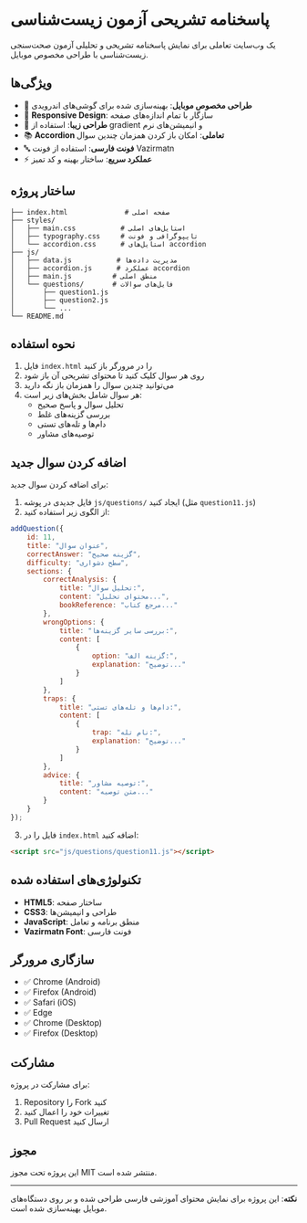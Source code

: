 # پاسخنامه تشریحی آزمون زیست‌شناسی

یک وب‌سایت تعاملی برای نمایش پاسخنامه تشریحی و تحلیلی آزمون صحت‌سنجی زیست‌شناسی با طراحی مخصوص موبایل.

## ویژگی‌ها

- 🎯 **طراحی مخصوص موبایل**: بهینه‌سازی شده برای گوشی‌های اندرویدی
- 📱 **Responsive Design**: سازگار با تمام اندازه‌های صفحه
- 🎨 **طراحی زیبا**: استفاده از gradient و انیمیشن‌های نرم
- 📚 **Accordion تعاملی**: امکان باز کردن همزمان چندین سوال
- 🔤 **فونت فارسی**: استفاده از فونت Vazirmatn
- ⚡ **عملکرد سریع**: ساختار بهینه و کد تمیز

## ساختار پروژه

```
├── index.html              # صفحه اصلی
├── styles/
│   ├── main.css           # استایل‌های اصلی
│   ├── typography.css     # تایپوگرافی و فونت
│   └── accordion.css      # استایل‌های accordion
├── js/
│   ├── data.js           # مدیریت داده‌ها
│   ├── accordion.js      # عملکرد accordion
│   ├── main.js          # منطق اصلی
│   └── questions/       # فایل‌های سوالات
│       ├── question1.js
│       ├── question2.js
│       └── ...
└── README.md
```

## نحوه استفاده

1. فایل `index.html` را در مرورگر باز کنید
2. روی هر سوال کلیک کنید تا محتوای تشریحی آن باز شود
3. می‌توانید چندین سوال را همزمان باز نگه دارید
4. هر سوال شامل بخش‌های زیر است:
   - تحلیل سوال و پاسخ صحیح
   - بررسی گزینه‌های غلط
   - دام‌ها و تله‌های تستی
   - توصیه‌های مشاور

## اضافه کردن سوال جدید

برای اضافه کردن سوال جدید:

1. فایل جدیدی در پوشه `js/questions/` ایجاد کنید (مثل `question11.js`)
2. از الگوی زیر استفاده کنید:

```javascript
addQuestion({
    id: 11,
    title: "عنوان سوال",
    correctAnswer: "گزینه صحیح",
    difficulty: "سطح دشواری",
    sections: {
        correctAnalysis: {
            title: "تحلیل سوال:",
            content: "محتوای تحلیل...",
            bookReference: "مرجع کتاب..."
        },
        wrongOptions: {
            title: "بررسی سایر گزینه‌ها:",
            content: [
                {
                    option: "گزینه الف:",
                    explanation: "توضیح..."
                }
            ]
        },
        traps: {
            title: "دام‌ها و تله‌های تستی:",
            content: [
                {
                    trap: "نام تله:",
                    explanation: "توضیح..."
                }
            ]
        },
        advice: {
            title: "توصیه مشاور:",
            content: "متن توصیه..."
        }
    }
});
```

3. فایل را در `index.html` اضافه کنید:

```html
<script src="js/questions/question11.js"></script>
```

## تکنولوژی‌های استفاده شده

- **HTML5**: ساختار صفحه
- **CSS3**: طراحی و انیمیشن‌ها
- **JavaScript**: منطق برنامه و تعامل
- **Vazirmatn Font**: فونت فارسی

## سازگاری مرورگر

- ✅ Chrome (Android)
- ✅ Firefox (Android)
- ✅ Safari (iOS)
- ✅ Edge
- ✅ Chrome (Desktop)
- ✅ Firefox (Desktop)

## مشارکت

برای مشارکت در پروژه:

1. Repository را Fork کنید
2. تغییرات خود را اعمال کنید
3. Pull Request ارسال کنید

## مجوز

این پروژه تحت مجوز MIT منتشر شده است.

---

**نکته**: این پروژه برای نمایش محتوای آموزشی فارسی طراحی شده و بر روی دستگاه‌های موبایل بهینه‌سازی شده است.